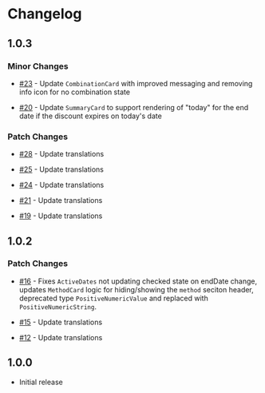 # Changelog


## 1.0.3

### Minor Changes

- [#23](https://github.com/Shopify/discount-app-components/pull/23) - Update `CombinationCard` with improved messaging and removing info icon for no combination state

- [#20](https://github.com/Shopify/discount-app-components/pull/20) - Update `SummaryCard` to support rendering of "today" for the end date if the discount expires on today's date


### Patch Changes

- [#28](https://github.com/Shopify/discount-app-components/pull/28) - Update translations

- [#25](https://github.com/Shopify/discount-app-components/pull/25) - Update translations

- [#24](https://github.com/Shopify/discount-app-components/pull/24) - Update translations

- [#21](https://github.com/Shopify/discount-app-components/pull/21) - Update translations

- [#19](https://github.com/Shopify/discount-app-components/pull/19) - Update translations

## 1.0.2

### Patch Changes

- [#16](https://github.com/Shopify/discount-app-components/pull/16) - Fixes `ActiveDates` not updating checked state on endDate change, updates `MethodCard` logic for hiding/showing the `method` seciton header, deprecated type `PositiveNumericValue` and replaced with `PositiveNumericString`.

- [#15](https://github.com/Shopify/discount-app-components/pull/15) - Update translations

- [#12](https://github.com/Shopify/discount-app-components/pull/12) - Update translations

## 1.0.0

- Initial release
